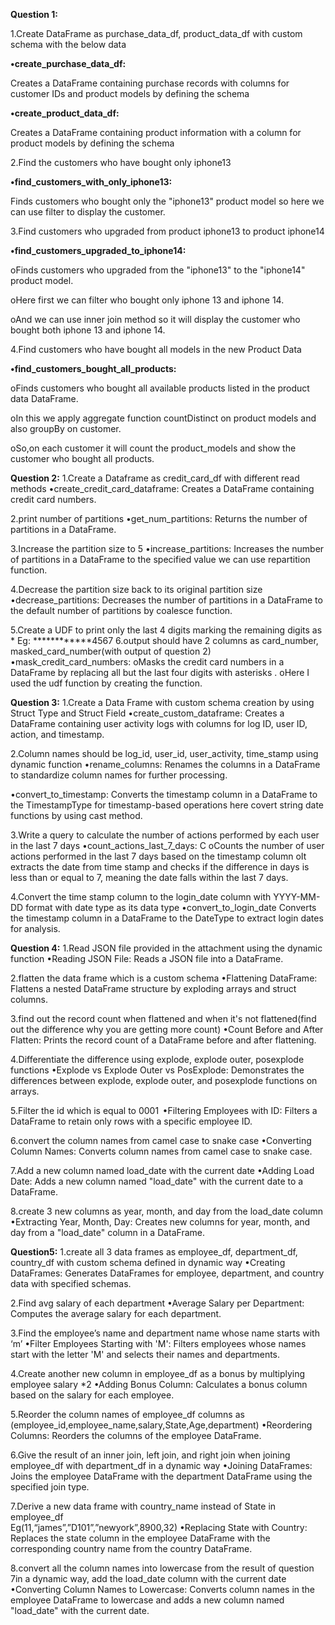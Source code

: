 
**Question 1:**

1.Create DataFrame as purchase_data_df,  product_data_df with custom schema with the below data 

**•create_purchase_data_df:** 

Creates a DataFrame containing purchase records with columns for customer IDs and product models by defining the schema

**•create_product_data_df:** 

Creates a DataFrame containing product information with a column for product models by defining the schema

2.Find the customers who have bought only iphone13 

**•find_customers_with_only_iphone13:** 

Finds customers who bought only the "iphone13" product model so here we can use filter to display the customer.

3.Find customers who upgraded from product iphone13 to product iphone14 

**•find_customers_upgraded_to_iphone14:** 

oFinds customers who upgraded from the "iphone13" to the "iphone14" product model. 

oHere first we can filter who bought only iphone 13 and iphone 14.

oAnd we can use inner join method so it will display the customer who bought both iphone 13 and iphone 14.

4.Find customers who have bought all models in the new Product Data 

**•find_customers_bought_all_products:** 

oFinds customers who bought all available products listed in the product data DataFrame.

oIn this we apply aggregate function countDistinct on product models and also groupBy on customer.

oSo,on each customer it will count the product_models and show the customer who bought all products.



**Question 2:**
1.Create a Dataframe as credit_card_df with different read methods 
•create_credit_card_dataframe: 
Creates a DataFrame containing credit card numbers.

2.print number of partitions 
•get_num_partitions:
Returns the number of partitions in a DataFrame.

3.Increase the partition size to 5 
•increase_partitions: 
Increases the number of partitions in a DataFrame to the specified value we can use repartition function.

4.Decrease the partition size back to its original partition size 
•decrease_partitions: 
Decreases the number of partitions in a DataFrame to the default number of partitions by coalesce function.

5.Create a UDF to print only the last 4 digits marking the remaining digits as * 
Eg: ************4567 
6.output should have 2 columns as card_number, masked_card_number(with output of question 2)
•mask_credit_card_numbers: 
oMasks the credit card numbers in a DataFrame by replacing all but the last four digits with asterisks .
oHere I used the udf function by creating the function.


**Question 3:**
1.Create a Data Frame with custom schema creation by using Struct Type and Struct Field 
•create_custom_dataframe:
Creates a DataFrame containing user activity logs with columns for log ID, user ID, action, and timestamp.

2.Column names should be log_id, user_id, user_activity, time_stamp using dynamic function 
•rename_columns: 
Renames the columns in a DataFrame to standardize column names for further processing.

•convert_to_timestamp: 
Converts the timestamp column in a DataFrame to the TimestampType for timestamp-based operations here covert string date functions by using cast method.

3.Write a query to calculate the number of actions performed by each user in the last 7 days 
•count_actions_last_7_days: C
oCounts the number of user actions performed in the last 7 days based on the timestamp column
oIt extracts the date from time stamp and checks if the difference in days is less than or equal to 7, meaning the date falls within the last 7 days.

4.Convert the time stamp column to the login_date column with YYYY-MM-DD format with date type as its data type
•convert_to_login_date
Converts the timestamp column in a DataFrame to the DateType to extract login dates for analysis.


**Question 4:**
1.Read JSON file provided in the attachment using the dynamic function
•Reading JSON File: 
Reads a JSON file into a DataFrame.

2.flatten the data frame which is a custom schema
•Flattening DataFrame:
 Flattens a nested DataFrame structure by exploding arrays and struct columns.

3.find out the record count when flattened and when it's not flattened(find out the difference why you are getting more count)
•Count Before and After Flatten: 
Prints the record count of a DataFrame before and after flattening.

4.Differentiate the difference using explode, explode outer, posexplode functions
•Explode vs Explode Outer vs PosExplode:
 Demonstrates the differences between explode, explode outer, and posexplode functions on arrays.

5.Filter the id which is equal to 0001 
•Filtering Employees with ID: 
Filters a DataFrame to retain only rows with a specific employee ID.

6.convert the column names from camel case to snake case
•Converting Column Names: 
Converts column names from camel case to snake case.

7.Add a new column named load_date with the current date
•Adding Load Date:
 Adds a new column named "load_date" with the current date to a DataFrame.

8.create 3 new columns as year, month, and day from the load_date column
•Extracting Year, Month, Day: Creates new columns for year, month, and day from a "load_date" column in a DataFrame.


****Question5:****
1.create all 3 data frames as employee_df, department_df, country_df with custom schema defined in dynamic way 
•Creating DataFrames:
 Generates DataFrames for employee, department, and country data with specified schemas.

2.Find avg salary of each department
•Average Salary per Department: 
Computes the average salary for each department.

3.Find the employee’s name and department name whose name starts with ‘m’
•Filter Employees Starting with 'M':
 Filters employees whose names start with the letter 'M' and selects their names and departments.

4.Create another new column in  employee_df as a bonus by multiplying employee salary *2
•Adding Bonus Column: 
Calculates a bonus column based on the salary for each employee.

5.Reorder the column names of employee_df columns as (employee_id,employee_name,salary,State,Age,department)
•Reordering Columns: 
Reorders the columns of the employee DataFrame.

6.Give the result of an inner join, left join, and right join when joining employee_df with department_df in a dynamic way
•Joining DataFrames:
 Joins the employee DataFrame with the department DataFrame using the specified join type.

7.Derive a new data frame with country_name instead of State in employee_df  
Eg(11,“james”,”D101”,”newyork”,8900,32)
•Replacing State with Country:
 Replaces the state column in the employee DataFrame with the corresponding country name from the country DataFrame.

8.convert all the column names into lowercase from the result of question 7in a dynamic way, add the load_date column with the current date
•Converting Column Names to Lowercase: 
Converts column names in the employee DataFrame to lowercase and adds a new column named "load_date" with the current date.



